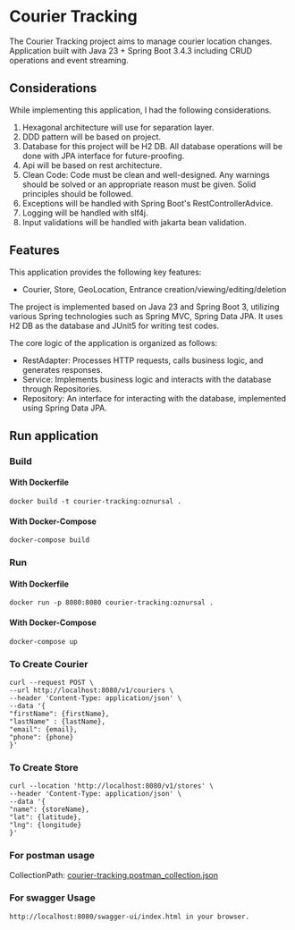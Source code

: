 # Courier Tracking
The Courier Tracking project aims to manage courier location changes.
Application built with Java 23 + Spring Boot 3.4.3 including CRUD operations and event streaming.

## Considerations
While implementing this application, I had the following considerations.

1. Hexagonal architecture will use for separation layer.
2. DDD pattern will be based on project.
3. Database for this project will be H2 DB. All database operations will be done with JPA interface for future-proofing.
4. Api will be based on rest architecture.
5. Clean Code: Code must be clean and well-designed. Any warnings should be solved or an appropriate reason must be given. Solid principles should be followed.
6. Exceptions will be handled with Spring Boot's RestControllerAdvice.
7. Logging will be handled with slf4j.
8. Input validations will be handled with jakarta bean validation.


## Features
This application provides the following key features:

* Courier, Store, GeoLocation, Entrance creation/viewing/editing/deletion

The project is implemented based on Java 23 and Spring Boot 3, utilizing various Spring technologies such as Spring MVC, Spring Data JPA. It uses H2 DB as the database and JUnit5 for writing test codes.

The core logic of the application is organized as follows:

* RestAdapter: Processes HTTP requests, calls business logic, and generates responses.
* Service: Implements business logic and interacts with the database through Repositories.
* Repository: An interface for interacting with the database, implemented using Spring Data JPA.

## Run application

### Build
#### With Dockerfile
    docker build -t courier-tracking:oznursal .

#### With Docker-Compose
    docker-compose build

### Run
#### With Dockerfile
    docker run -p 8080:8080 courier-tracking:oznursal .

#### With Docker-Compose
    docker-compose up

### To Create Courier 
    curl --request POST \
    --url http://localhost:8080/v1/couriers \
    --header 'Content-Type: application/json' \
    --data '{   
    "firstName": {firstName},
    "lastName" : {lastName},
    "email": {email},
    "phone": {phone}
    }'

### To Create Store
    curl --location 'http://localhost:8080/v1/stores' \
    --header 'Content-Type: application/json' \
    --data '{
    "name": {storeName},
    "lat": {latitude},
    "lng": {longitude}
    }'

### For postman usage
CollectionPath: [courier-tracking.postman_collection.json](courier-tracking.postman_collection.json)

### For swagger Usage 
    http://localhost:8080/swagger-ui/index.html in your browser.



